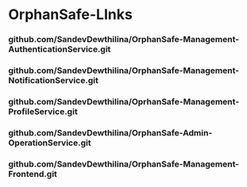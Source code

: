 # OrphanSafe-LInks

### github.com/SandevDewthilina/OrphanSafe-Management-AuthenticationService.git
### github.com/SandevDewthilina/OrphanSafe-Management-NotificationService.git
### github.com/SandevDewthilina/OprhanSafe-Management-ProfileService.git
### github.com/SandevDewthilina/OrphanSafe-Admin-OperationService.git
### github.com/SandevDewthilina/OrphanSafe-Management-Frontend.git
